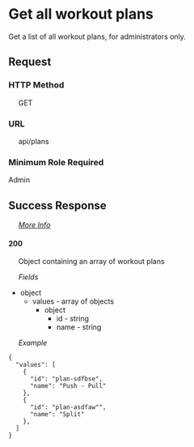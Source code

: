 # Get all workout plans

Get a list of all workout plans, for administrators only.

## Request

### HTTP Method
&nbsp;&nbsp;&nbsp;&nbsp; GET

### URL
&nbsp;&nbsp;&nbsp;&nbsp; api/plans

### Minimum Role Required
Admin

## Success Response

&nbsp;&nbsp;&nbsp;&nbsp; [*More Info*](../Kinergize%20-%20API%20General%20Info.md)

#### 200
&nbsp;&nbsp;&nbsp;&nbsp; Object containing an array of workout plans

&nbsp;&nbsp;&nbsp;&nbsp; *Fields*
- object
  - values - array of objects
    - object
      - id - string
      - name - string

&nbsp;&nbsp;&nbsp;&nbsp; *Example*
```
{
  "values": [
    {
      "id": "plan-sdfbse",
      "name": "Push - Pull"
    },
    {
      "id": "plan-asdfaw"",
      "name": "Split"
    },
  ]
}
```
